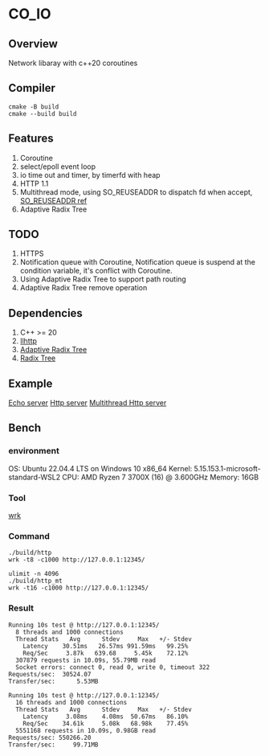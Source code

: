 # CO_IO

## Overview

Network libaray with c++20 coroutines

## Compiler

```
cmake -B build
cmake --build build
```

## Features

1. Coroutine
2. select/epoll event loop
3. io time out and timer, by timerfd with heap
4. HTTP 1.1
5. Multithread mode, using SO_REUSEADDR to dispatch fd when accept, [SO_REUSEADDR ref](https://lwn.net/Articles/542629/)
6. Adaptive Radix Tree

## TODO

1. HTTPS
2. Notification queue with Coroutine, Notification queue is suspend at the condition variable, it's conflict with Coroutine.
3. Using Adaptive Radix Tree to support path routing
4. Adaptive Radix Tree remove operation

## Dependencies

1. C++ >= 20
2. [llhttp](https://github.com/nodejs/llhttp)
3. [Adaptive Radix Tree](http://www-db.in.tum.de/~leis/papers/ART.pdf)
4. [Radix Tree](https://en.wikipedia.org/wiki/Radix_tree)

## Example

[Echo server](./example/echo_server.cpp)
[Http server](./example/http.cpp)
[Multithread Http server](./example/http_mt.cpp)

## Bench

### environment

OS: Ubuntu 22.04.4 LTS on Windows 10 x86_64
Kernel: 5.15.153.1-microsoft-standard-WSL2
CPU: AMD Ryzen 7 3700X (16) @ 3.600GHz
Memory: 16GB

### Tool

[wrk](https://github.com/wg/wrk)

### Command

```
./build/http
wrk -t8 -c1000 http://127.0.0.1:12345/

ulimit -n 4096
./build/http_mt
wrk -t16 -c1000 http://127.0.0.1:12345/
```

### Result

```
Running 10s test @ http://127.0.0.1:12345/
  8 threads and 1000 connections
  Thread Stats   Avg      Stdev     Max   +/- Stdev
    Latency    30.51ms   26.57ms 991.59ms   99.25%
    Req/Sec     3.87k   639.68     5.45k    72.12%
  307879 requests in 10.09s, 55.79MB read
  Socket errors: connect 0, read 0, write 0, timeout 322
Requests/sec:  30524.07
Transfer/sec:      5.53MB

Running 10s test @ http://127.0.0.1:12345/
  16 threads and 1000 connections
  Thread Stats   Avg      Stdev     Max   +/- Stdev
    Latency     3.08ms    4.08ms  50.67ms   86.10%
    Req/Sec    34.61k     5.08k   68.98k    77.45%
  5551168 requests in 10.09s, 0.98GB read
Requests/sec: 550266.20
Transfer/sec:     99.71MB

```
